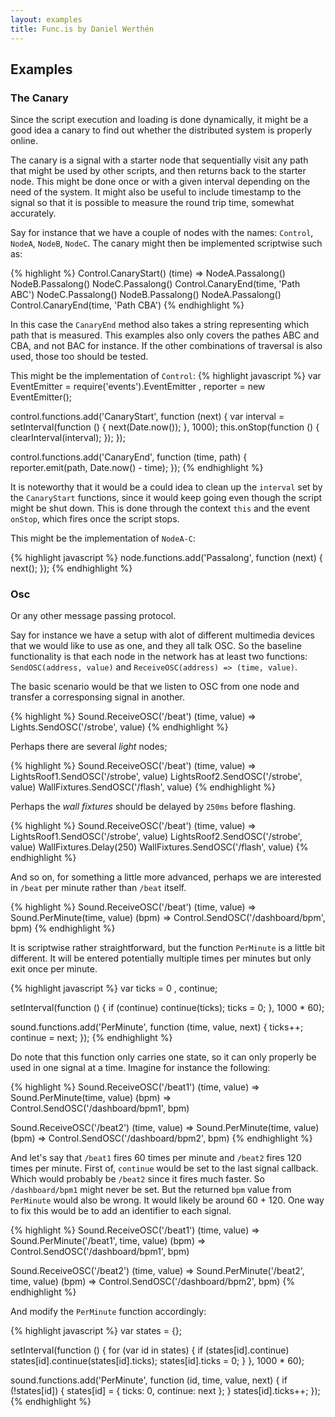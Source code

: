 ```yaml
---
layout: examples
title: Func.is by Daniel Werthén
---
```


## Examples
### The Canary

Since the script execution and loading is done dynamically, it might be a good idea a canary to find out whether the distributed system is properly online.

The canary is a signal with a starter node that sequentially visit any path that might be used by other scripts, and then returns back to the starter node.  This might be done once or with a given interval depending on the need of the system.  It might also be useful to include timestamp to the signal so that it is possible to measure the round trip time, somewhat accurately.

Say for instance that we have a couple of nodes with the names: `Control`, `NodeA`, `NodeB`, `NodeC`.  The canary might then be implemented scriptwise such as:

{% highlight %}
Control.CanaryStart()
(time) =>
	NodeA.Passalong()
		NodeB.Passalong()
			NodeC.Passalong()
				Control.CanaryEnd(time, 'Path ABC')
	NodeC.Passalong()
		NodeB.Passalong()
			NodeA.Passalong()
				Control.CanaryEnd(time, 'Path CBA')
{% endhighlight %}

In this case the `CanaryEnd` method also takes a string representing which path that is measured.  This examples also only covers the pathes ABC and CBA, and not BAC for instance.  If the other combinations of traversal is also used, those too should be tested.

This might be the implementation of `Control`:
{% highlight javascript %}
var EventEmitter = require('events').EventEmitter
	, reporter = new EventEmitter();

control.functions.add('CanaryStart', function (next) {
	var interval = setInterval(function () {
		next(Date.now());
	}, 1000);
	this.onStop(function () {
		clearInterval(interval);
	});
});

control.functions.add('CanaryEnd', function (time, path) {
	reporter.emit(path, Date.now() - time);
});
{% endhighlight %}

It is noteworthy that it would be a could idea to clean up the `interval` set by the `CanaryStart` functions, since it would keep going even though the script might be shut down.  This is done through the context `this` and the event `onStop`, which fires once the script stops.

This might be the implementation of `NodeA-C`:

{% highlight javascript %}
node.functions.add('Passalong', function (next) {
	next();
});
{% endhighlight %}

### Osc

Or any other message passing protocol.

Say for instance we have a setup with alot of different multimedia devices that we would like to use as one, and they all talk OSC.  So the baseline functionality is that each node in the network has at least two functions: `SendOSC(address, value)` and `ReceiveOSC(address) => (time, value)`.

The basic scenario would be that we listen to OSC from one node and transfer a corresponsing signal in another.

{% highlight %}
Sound.ReceiveOSC('/beat')
	(time, value) =>
		Lights.SendOSC('/strobe', value)
{% endhighlight %}

Perhaps there are several *light* nodes;

{% highlight %}
Sound.ReceiveOSC('/beat')
	(time, value) =>
		LightsRoof1.SendOSC('/strobe', value)
		LightsRoof2.SendOSC('/strobe', value)
		WallFixtures.SendOSC('/flash', value)
{% endhighlight %}

Perhaps the *wall fixtures* should be delayed by `250ms` before flashing.

{% highlight %}
Sound.ReceiveOSC('/beat')
	(time, value) =>
		LightsRoof1.SendOSC('/strobe', value)
		LightsRoof2.SendOSC('/strobe', value)
		WallFixtures.Delay(250)
			WallFixtures.SendOSC('/flash', value)
{% endhighlight %}

And so on, for something a little more advanced, perhaps we are interested in `/beat` per minute rather than `/beat` itself.

{% highlight %}
Sound.ReceiveOSC('/beat')
	(time, value) =>
		Sound.PerMinute(time, value)
			(bpm) =>
				Control.SendOSC('/dashboard/bpm', bpm)
{% endhighlight %}

It is scriptwise rather straightforward, but the function `PerMinute` is a little bit different.  It will be entered potentially multiple times per minutes but only exit once per minute.

{% highlight javascript %}
var ticks = 0
	, continue;

setInterval(function () {
	if (continue)
		continue(ticks);
	ticks = 0;
}, 1000 * 60);

sound.functions.add('PerMinute', function (time, value, next) {
	ticks++;
	continue = next;
});
{% endhighlight %}

Do note that this function only carries one state, so it can only properly be used in one signal at a time.  Imagine for instance the following:

{% highlight %}
Sound.ReceiveOSC('/beat1')
	(time, value) =>
		Sound.PerMinute(time, value)
			(bpm) =>
				Control.SendOSC('/dashboard/bpm1', bpm)

Sound.ReceiveOSC('/beat2')
	(time, value) =>
		Sound.PerMinute(time, value)
			(bpm) =>
				Control.SendOSC('/dashboard/bpm2', bpm)
{% endhighlight %}

And let's say that `/beat1` fires 60 times per minute and `/beat2` fires 120 times per minute.  First of, `continue` would be set to the last signal callback.  Which would probably be `/beat2` since it fires much faster.  So `/dashboard/bpm1` might never be set.  But the returned `bpm` value from `PerMinute` would also be wrong.  It would likely be around 60 + 120.  One way to fix this would be to add an identifier to each signal.

{% highlight %}
Sound.ReceiveOSC('/beat1')
	(time, value) =>
		Sound.PerMinute('/beat1', time, value)
			(bpm) =>
				Control.SendOSC('/dashboard/bpm1', bpm)

Sound.ReceiveOSC('/beat2')
	(time, value) =>
		Sound.PerMinute('/beat2', time, value)
			(bpm) =>
				Control.SendOSC('/dashboard/bpm2', bpm)
{% endhighlight %}

And modify the `PerMinute` function accordingly:

{% highlight javascript %}
var states = {};

setInterval(function () {
	for (var id in states) {
		if (states[id].continue)
			states[id].continue(states[id].ticks);
		states[id].ticks = 0;
	}
}, 1000 * 60);

sound.functions.add('PerMinute', function (id, time, value, next) {
	if (!states[id]) {
		states[id] = { ticks: 0, continue: next };
	}
	states[id].ticks++;
});
{% endhighlight %}
